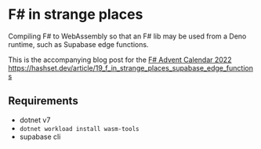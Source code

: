 # F# in strange places

Compiling F# to WebAssembly so that an F# lib may be used from a Deno runtime, such as Supabase edge functions.

This is the accompanying blog post for the [F# Advent Calendar 2022](https://sergeytihon.com/2022/10/28/f-advent-calendar-in-english-2022/)
https://hashset.dev/article/19_f_in_strange_places_supabase_edge_functions

## Requirements

- dotnet v7
- `dotnet workload install wasm-tools`
- supabase cli